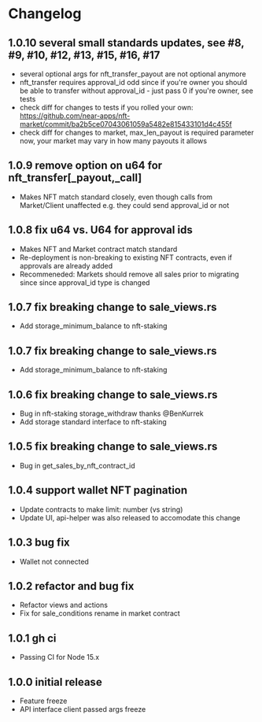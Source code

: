 # Changelog

## 1.0.10 several small standards updates, see #8, #9, #10, #12, #13, #15, #16, #17

- several optional args for nft_transfer_payout are not optional anymore
- nft_transfer requires approval_id
odd since if you're owner you should be able to transfer without approval_id - just pass 0 if you're owner, see tests
- check diff for changes to tests if you rolled your own: https://github.com/near-apps/nft-market/commit/ba2b5ce07043061059a5482e815433101d4c455f
- check diff for changes to market, max_len_payout is required parameter now, your market may vary in how many payouts it allows

## 1.0.9 remove option on u64 for nft_transfer[_payout,_call]

- Makes NFT match standard closely, even though calls from Market/Client unaffected e.g. they could send approval_id or not

## 1.0.8 fix u64 vs. U64 for approval ids

- Makes NFT and Market contract match standard
- Re-deployment is non-breaking to existing NFT contracts, even if approvals are already added
- Recommeneded: Markets should remove all sales prior to migrating since since approval_id type is changed

## 1.0.7 fix breaking change to sale_views.rs

- Add storage_minimum_balance to nft-staking 

## 1.0.7 fix breaking change to sale_views.rs

- Add storage_minimum_balance to nft-staking

## 1.0.6 fix breaking change to sale_views.rs

- Bug in nft-staking storage_withdraw thanks @BenKurrek
- Add storage standard interface to nft-staking

## 1.0.5 fix breaking change to sale_views.rs

- Bug in get_sales_by_nft_contract_id

## 1.0.4 support wallet NFT pagination

- Update contracts to make limit: number (vs string)
- Update UI, api-helper was also released to accomodate this change

## 1.0.3 bug fix

- Wallet not connected

## 1.0.2 refactor and bug fix

- Refactor views and actions
- Fix for sale_conditions rename in market contract

## 1.0.1 gh ci

- Passing CI for Node 15.x

## 1.0.0 initial release

- Feature freeze
- API interface client passed args freeze
